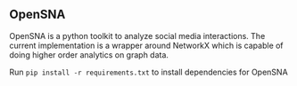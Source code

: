 ## OpenSNA

OpenSNA is a python toolkit to analyze social media interactions. The current implementation is a wrapper around NetworkX which is capable of doing higher order analytics on graph data. 

Run `pip install -r requirements.txt` to install dependencies for OpenSNA


